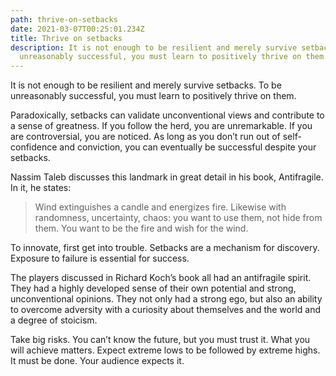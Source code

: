 ```yaml
---
path: thrive-on-setbacks
date: 2021-03-07T00:25:01.234Z
title: Thrive on setbacks
description: It is not enough to be resilient and merely survive setbacks. To be
  unreasonably successful, you must learn to positively thrive on them.
---
```

It is not enough to be resilient and merely survive setbacks. To be unreasonably successful, you must learn to positively thrive on them.

Paradoxically, setbacks can validate unconventional views and contribute to a sense of greatness. If you follow the herd, you are unremarkable. If you are controversial, you are noticed. As long as you don’t run out of self-confidence and conviction, you can eventually be successful despite your setbacks.

Nassim Taleb discusses this landmark in great detail in his book, Antifragile. In it, he states:

> Wind extinguishes a candle and energizes fire. Likewise with randomness, uncertainty, chaos: you want to use them, not hide from them. You want to be the fire and wish for the wind.

To innovate, first get into trouble. Setbacks are a mechanism for discovery. Exposure to failure is essential for success.

The players discussed in Richard Koch’s book all had an antifragile spirit. They had a highly developed sense of their own potential and strong, unconventional opinions. They not only had a strong ego, but also an ability to overcome adversity with a curiosity about themselves and the world and a degree of stoicism.

Take big risks. You can’t know the future, but you must trust it. What you will achieve matters. Expect extreme lows to be followed by extreme highs. It must be done. Your audience expects it.